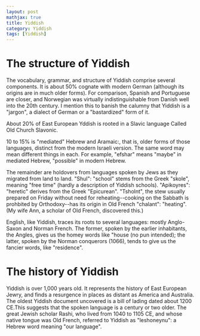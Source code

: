 ```yaml
---
layout: post
mathjax: true
title: Yiddish
category: Yiddish
tags: [Yiddish]
---
```



# The structure of Yiddish
The vocabulary, grammar, and structure of Yiddish comprise several components. It is about 50% cognate with modern German (although its origins are in much older forms). For comparison, Spanish and Portuguese are closer, and Norwegian was virtually indistinguishable from Danish well into the 20th century. I mention this to banish the calumny that Yiddish is a "jargon", a dialect of German or a "bastardized" form of it. 

About 20% of East European Yddish is rooted in a Slavic language Called Old Church Slavonic.

10 to 15% is "mediated" Hebrew and Aramaic:, that is, older forms of those languages, distinct from the modern Israeli version. The same word may mean different things in each. For example, "efshar" means "maybe" in mediated Hebrew, "possible" in modern Hebrew.

The remainder are holdovers from languages spoken by Jews as they migrated from land to land.  "Shul": "school" stems from the Greek "skole", meaning "free time" (hardly a description of Yiddish schools). "Apikoyres": "heretic" derives from the Greek "Epicurean". "Tsholnt", the stew usually prepared on Friday without need for reheating--cooking on the Sabbath is prohbited by Orthodoxy--has its origin in Old French "chalant": "heating". (My wife Ann, a scholar of Old French, discovered this.)

English, like Yiddish, traces its roots to several languages: mostly Anglo-Saxon and Norman French. The former, spoken by the earlier inhabitants, the  Angles, gives us the homey words like "house (no pun intended); the latter, spoken by the Norman conquerors (1066), tends to give us the fancier words, like "residence".

# The history of Yiddish
Yiddish is over 1,000 years old. It represents the history of East European Jewry, and finds a resurgence in places as distant as America and Australia. The oldest Yiddish document uncovered is a bill of lading dated about 1200 CE.This suggests that the spoken language is a century or two older. The great Jewish scholar Rashi, who lived from 1040 to 1105 CE, and whose native tongue was Old French, referred to Yiddish as "leshoneynu": a Hebrew word meaning "our language". 


